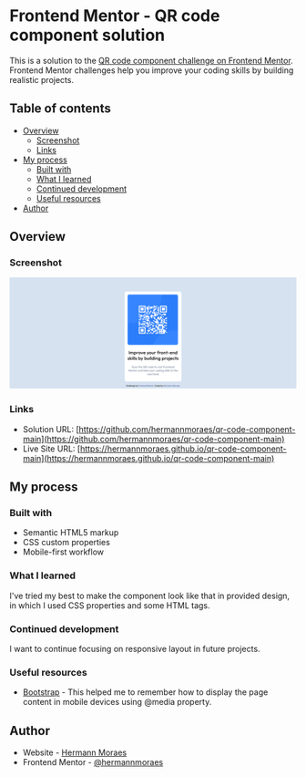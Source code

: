 # Frontend Mentor - QR code component solution

This is a solution to the [QR code component challenge on Frontend Mentor](https://www.frontendmentor.io/challenges/qr-code-component-iux_sIO_H). Frontend Mentor challenges help you improve your coding skills by building realistic projects. 

## Table of contents

- [Overview](#overview)
  - [Screenshot](#screenshot)
  - [Links](#links)
- [My process](#my-process)
  - [Built with](#built-with)
  - [What I learned](#what-i-learned)
  - [Continued development](#continued-development)
  - [Useful resources](#useful-resources)
- [Author](#author)

## Overview

### Screenshot

![](./screenshot.png)


### Links

- Solution URL: [https://github.com/hermannmoraes/qr-code-component-main](https://github.com/hermannmoraes/qr-code-component-main)
- Live Site URL: [https://hermannmoraes.github.io/qr-code-component-main](https://hermannmoraes.github.io/qr-code-component-main)

## My process

### Built with

- Semantic HTML5 markup
- CSS custom properties
- Mobile-first workflow


### What I learned

I've tried my best to make the component look like that in provided design, in which I used CSS properties and some HTML tags.


### Continued development

I want to continue focusing on responsive layout in future projects.


### Useful resources

- [Bootstrap](https://getbootstrap.com/) - This helped me to remember how to display the page content in mobile devices using @media property.


## Author

- Website - [Hermann Moraes](https://github.com/hermannmoraes)
- Frontend Mentor - [@hermannmoraes](https://www.frontendmentor.io/profile/hermannmoraes)
